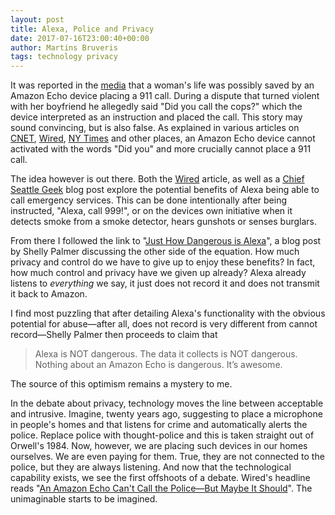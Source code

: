 ```yaml
---
layout: post
title: Alexa, Police and Privacy
date: 2017-07-16T23:00:40+00:00
author: Martins Bruveris
tags: technology privacy
---
```

It was reported in the <a href="https://www.independent.co.uk/life-style/gadgets-and-tech/news/man-beat-girlfriend-murder-threat-alexa-gadget-call-police-google-home-bernalillo-county-sheriff-new-a7835366.html">media</a> that a woman's life was possibly saved by an Amazon Echo device placing a 911 call. During a dispute that turned violent with her boyfriend he allegedly said "Did you call the cops?" which the device interpreted as an instruction and placed the call. This story may sound convincing, but is also false. As explained in various articles on <a href="https://www.cnet.com/uk/news/amazon-alexa-new-mexico-sheriff-911-call/">CNET</a>, <a href="https://www.wired.com/story/alexa-call-police-privacy/">Wired</a>, <a href="https://www.nytimes.com/2017/07/11/business/amazon-echo-911-emergency.html">NY Times</a> and other places, an Amazon Echo device cannot activated with the words "Did you" and more crucially cannot place a 911 call.

<!--more-->

The idea however is out there. Both the <a href="https://www.wired.com/story/alexa-call-police-privacy/">Wired</a> article, as well as a <a href="https://schrier.wordpress.com/2017/01/13/when-alexa-calls-911/">Chief Seattle Geek</a> blog post explore the potential benefits of Alexa being able to call emergency services. This can be done intentionally after being instructed, "Alexa, call 999!", or on the devices own initiative when it detects smoke from a smoke detector, hears gunshots or senses burglars.

From there I followed the link to "<a href="https://www.shellypalmer.com/2017/01/just-dangerous-alexa/">Just How Dangerous is Alexa</a>", a blog post by Shelly Palmer discussing the other side of the equation. How much privacy and control do we have to give up to enjoy these benefits? In fact, how much control and privacy have we given up already? Alexa already listens to *everything* we say, it just does not record it and does not transmit it back to Amazon.

I find most puzzling that after detailing Alexa's functionality with the obvious potential for abuse—after all, does not record is very different from cannot record—Shelly Palmer then proceeds to claim that

> Alexa is NOT dangerous. The data it collects is NOT dangerous. Nothing about an Amazon Echo is dangerous. It’s awesome.

The source of this optimism remains a mystery to me.

In the debate about privacy, technology moves the line between acceptable and intrusive. Imagine, twenty years ago, suggesting to place a microphone in people's homes and that listens for crime and automatically alerts the police. Replace police with thought-police and this is taken straight out of Orwell's 1984. Now, however, we are placing such devices in our homes ourselves. We are even paying for them. True, they are not connected to the police, but they are always listening. And now that the technological capability exists, we see the first offshoots of a debate. Wired's headline reads "<a href="https://www.wired.com/story/alexa-call-police-privacy/"><span class="logo-bar__title logo-bar__title--sm">An Amazon Echo Can't Call the Police—But Maybe It Should</span></a>". The unimaginable starts to be imagined.

